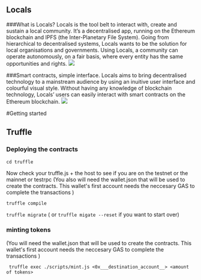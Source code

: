## Locals
###What is Locals?
Locals is the tool belt to interact with, create and sustain a local community. It’s a decentralised app, running on the Ethereum blockchain and IPFS (the Inter-Planetary File System). Going from hierarchical to decentralised systems, Locals wants to be the solution for local organisations and governments. Using Locals, a community can operate autonomously, on a fair basis, where every entity has the same opportunities and rights.
![](https://raw.githubusercontent.com/locals-world/locals-project/master/promo-images/decentralised-locals.png)


###Smart contracts, simple interface.
Locals aims to bring decentralised technology to a mainstream audience by using an inuitive user interface and colourful visual style. Without having any knowledge of blockchain technology, Locals’ users can easily interact with smart contracts on the Ethereum blockchain.
![](https://raw.githubusercontent.com/locals-world/locals-project/master/promo-images/smartcontracts-locals.png)


#Getting started

## Truffle 
### Deploying the contracts

``cd truffle``

Now check your truffle.js + the host to see if you are on the testnet or the mainnet or testrpc
(You also will need the wallet.json that will be used to create the contracts. This wallet's first account needs the neccesary GAS to complete the transactions )

``truffle compile``

``truffle migrate`` ( or ``truffle migate --reset`` if you want to start over)

### minting tokens
(You will need the wallet.json that will be used to create the contracts. This wallet's first account needs the neccesary GAS to complete the transactions )

`` truffle exec ./scripts/mint.js <0x___destination_account__> <amount of tokens>``


